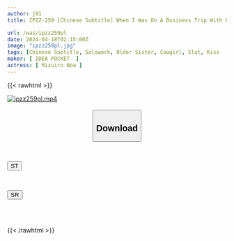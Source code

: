 ```yaml
---
author: j91
title: IPZZ-259 [Chinese Subtitle] When I Was On A Business Trip With Record Heavy Rain, I Suddenly Ended Up Sharing A Room With A Virgin Subordinate... My Subordinate Was Excited By My Wet Body And Attacked Me, And We Had 10 Drenched Sex Sessions Until Morning. Noah Mizuiro

url: /was/ipzz259pl
date: 2024-04-18T02:15:00Z
image: "ipzz259pl.jpg"
tags: [Chinese Subtitle, Solowork, Older Sister, Cowgirl, Slut, Kiss	]
maker: [ IDEA POCKET  ]
actress: [ Mizuiro Noa ]
---
```



{{< rawhtml >}}

<div class="video" data-videoid="MJJd8xgvAjHmg4M">
    <a href="javascript:;">
        <img src="/was/ipzz259pl/ipzz259pl.jpg" width="WIDTH" height="HEIGHT" alt="ipzz259pl.mp4" loading="lazy">
    </a>
</div>

<script type="text/javascript" src="https://j91.asia/asset/on-demand-st.js"></script>

<br>
  <link rel="stylesheet" href="https://j91.asia/asset/bs5.css">
  
  <center>
  <button class="btn btn-primary" type="button" data-bs-toggle="collapse" data-bs-target=".multi-collapse" aria-expanded="false" aria-controls="multiCollapseExample1 multiCollapseExample2"><h2>Download</h2></button></center>
</p>
<div class="row">
  <div class="col">
    <div class="collapse multi-collapse" id="multiCollapseExample1">
      <div class="card card-body">
	      	      <br>
<div class="buttons">  
<p><a href="https://streamtape.to/v/MJJd8xgvAjHmg4M" target="_blank"><button class="btn-hover color-3"><i class="fa fa-download"></i> ST</button></a></p></div>
    </div>
  </div>
</div>
  <div class="col">
    <div class="collapse multi-collapse" id="multiCollapseExample2">
      <div class="card card-body">
	      <br>
<div class="buttons">
<p><a href="https://rubystm.com/bgytffc7hiya" target="_blank"><button class="btn-hover color-9"><i class="fa fa-download"></i> SR</button></a></p></div>
<br><br>
      </div>
    </div>
  </div>
</div>

{{< /rawhtml >}}